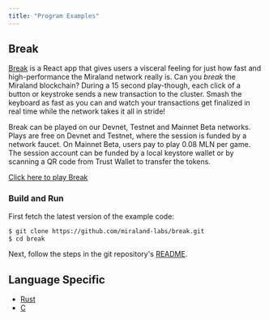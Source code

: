 ```yaml
---
title: "Program Examples"
---
```


## Break

[Break](https://break.miraland.top/) is a React app that gives users a visceral
feeling for just how fast and high-performance the Miraland network really is. Can
you _break_ the Miraland blockchain? During a 15 second play-though, each click of
a button or keystroke sends a new transaction to the cluster. Smash the keyboard
as fast as you can and watch your transactions get finalized in real time while
the network takes it all in stride!

Break can be played on our Devnet, Testnet and Mainnet Beta networks. Plays are
free on Devnet and Testnet, where the session is funded by a network faucet. On
Mainnet Beta, users pay to play 0.08 MLN per game. The session account can be
funded by a local keystore wallet or by scanning a QR code from Trust Wallet to
transfer the tokens.

[Click here to play Break](https://break.miraland.top/)

### Build and Run

First fetch the latest version of the example code:

```bash
$ git clone https://github.com/miraland-labs/break.git
$ cd break
```

Next, follow the steps in the git repository's
[README](https://github.com/miraland-labs/break/blob/master/README.md).

## Language Specific

- [Rust](developing-rust.md#examples)
- [C](developing-c.md#examples)

